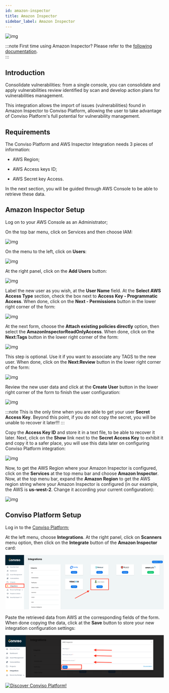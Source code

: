 ```yaml
---
id: amazon-inspector
title: Amazon Inspector
sidebar_label: Amazon Inspector
---
```


<div style={{textAlign: 'center'}}>

![img](../../static/img/amazon-inspector.png)

</div>

:::note
First time using Amazon Inspector? Please refer to the [following documentation](https://docs.aws.amazon.com/inspector/).  
:::

## Introduction

Consolidate vulnerabilities: from a single console, you can consolidate and apply vulnerabilities review identified by scan and develop action plans for vulnerabilities management.

This integration allows the import of issues (vulnerabilities) found in Amazon Inspector to Conviso Platform, allowing the user to take advantage of Conviso Platform's full potential for vulnerability management.

## Requirements

The Conviso Platform and AWS Inspector Integration needs 3 pieces of information:

- AWS Region;

- AWS Access keys ID;

- AWS Secret key Access.

In the next section, you will be guided through AWS Console to be able to retrieve these data. 

## Amazon Inspector Setup

Log on to your AWS Console as an Administrator;

On the top bar menu, click on Services and then choose IAM: 

<div style={{textAlign: 'center'}}>

![img](../../static/img/amazon-inspector-img0.png)

</div>

On the menu to the left, click on **Users**:

<div style={{textAlign: 'center'}}>

![img](../../static/img/amazon-inspector-img1.png)

</div>

At the right panel, click on the **Add Users** button:

<div style={{textAlign: 'center'}}>

![img](../../static/img/amazon-inspector-img2.png)

</div>

Label the new user as you wish, at the **User Name** field. At the **Select AWS Access Type** section, check the box next to **Access Key - Programmatic Access**. When done, click on the **Next - Permissions** button in the lower right corner of the form:

<div style={{textAlign: 'center'}}>

![img](../../static/img/amazon-inspector-img3.png)

</div>

At the next form, choose the **Attach existing policies directly** option, then select the **AmazonInspectorReadOnlyAccess**. When done, click on the **Next:Tags** button in the lower right corner of the form:

<div style={{textAlign: 'center'}}>

![img](../../static/img/amazon-inspector-img4.png)

</div>

This step is optional. Use it if you want to associate any TAGS to the new user. When done, click on the **Next:Review** button in the lower right corner of the form:

<div style={{textAlign: 'center'}}>

![img](../../static/img/amazon-inspector-img5.png)

</div>

Review the new user data and click at the **Create User** button in the lower right corner of the form to finish the user configuration:

<div style={{textAlign: 'center'}}>

![img](../../static/img/amazon-inspector-img6.png)

</div>

:::note
This is the only time when you are able to get your user **Secret Access Key**. Beyond this point, if you do not copy the secret, you will be unable to recover it later!!!
:::

Copy the **Access Key ID** and store it in a text file, to be able to recover it later. Next, click on the **Show** link next to the **Secret Access Key** to exhibit it and copy it to a safer place, you will use this data later on configuring Conviso Platform integration:

<div style={{textAlign: 'center'}}>

![img](../../static/img/amazon-inspector-img7.png)

</div>

Now, to get the AWS Region where your Amazon Inspector is configured, click on the **Services** at the top menu bar and choose **Amazon Inspector**. Now, at the top menu bar, expand the **Amazon Region** to get the AWS region string where your Amazon Inspector is configured (in our example, the AWS is **us-west-2**. Change it according your current configuration):

<div style={{textAlign: 'center'}}>

![img](../../static/img/amazon-inspector-img8.png)

</div>

## Conviso Platform Setup

Log in to the [Conviso Platform](https://app.convisoappsec.com);

At the left menu, choose **Integrations**. At the right panel, click on **Scanners** menu option, then click on the **Integrate** button of the **Amazon Inspector** card:

<div style={{textAlign: 'center'}}>

![img](../../static/img/amazon-inspector-img9.png)

</div>

Paste the retrieved data from AWS at the corresponding fields of the form. When done copying the data, click at the **Save** button to store your new integration configuration settings:

<div style={{textAlign: 'center'}}>

![img](../../static/img/amazon-inspector-img10.png)

</div>

[![Discover Conviso Platform!](https://no-cache.hubspot.com/cta/default/5613826/interactive-125788977029.png)](https://cta-service-cms2.hubspot.com/web-interactives/public/v1/track/redirect?encryptedPayload=AVxigLKtcWzoFbzpyImNNQsXC9S54LjJuklwM39zNd7hvSoR%2FVTX%2FXjNdqdcIIDaZwGiNwYii5hXwRR06puch8xINMyL3EXxTMuSG8Le9if9juV3u%2F%2BX%2FCKsCZN1tLpW39gGnNpiLedq%2BrrfmYxgh8G%2BTcRBEWaKasQ%3D&webInteractiveContentId=125788977029&portalId=5613826)
